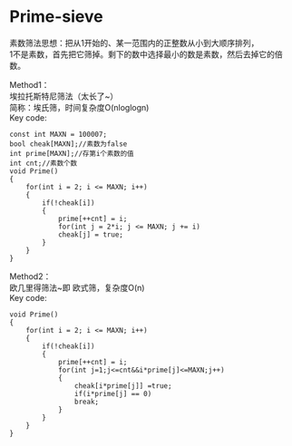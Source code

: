 # Prime-sieve  
素数筛法思想：把从1开始的、某一范围内的正整数从小到大顺序排列，   
1不是素数，首先把它筛掉。剩下的数中选择最小的数是素数，然后去掉它的倍数。    
  
  
Method1：  
埃拉托斯特尼筛法（太长了~）  
简称：埃氏筛，时间复杂度O(nloglogn)  
Key code:  

	const int MAXN = 100007;  
	bool cheak[MAXN];//素数为false   
	int prime[MAXN];//存第i个素数的值   
	int cnt;//素数个数   
	void Prime()  
	{  
		for(int i = 2; i <= MAXN; i++)  
		{  
			if(!cheak[i])  
			{  
				prime[++cnt] = i;  
				for(int j = 2*i; j <= MAXN; j += i)  
				cheak[j] = true;  
			}  
		}  
	}  



Method2：  
欧几里得筛法~即   欧式筛，复杂度O(n)   
Key code:  

	void Prime()  
	{  
		for(int i = 2; i <= MAXN; i++)  
		{  
			if(!cheak[i])  
			{  
				prime[++cnt] = i;  
				for(int j=1;j<=cnt&&i*prime[j]<=MAXN;j++)  
				{  
					cheak[i*prime[j]] =true;  
					if(i*prime[j] == 0)  
					break;  
				}  
			}  
		}  
	}  


